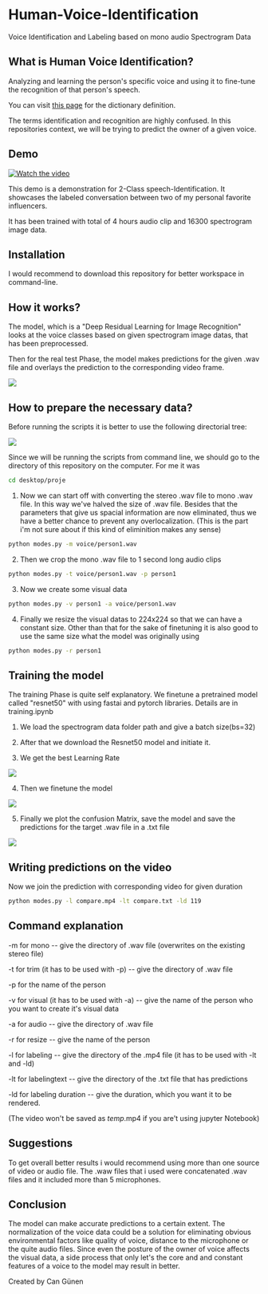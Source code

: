 # Human-Voice-Identification
Voice Identification and Labeling based on mono audio Spectrogram Data


## What is Human Voice Identification?
Analyzing and learning the person's specific voice and using it to fine-tune the recognition of that person's speech.

You can visit [this page](https://www.macmillandictionary.com/dictionary/british/voice-recognition) for the dictionary definition.

The terms identification and recognition are highly confused. In this repositories context, we will be trying to predict the owner of a given voice.

## Demo
[![Watch the video](https://i.imgflip.com/604ad4.jpg)](https://www.youtube.com/watch?v=aJP5xogUpQg)

This demo is a demonstration for 2-Class speech-Identification. It showcases the labeled conversation between two of my personal favorite influencers.

It has been trained with total of 4 hours audio clip and 16300 spectrogram image data.

## Installation
I would recommend to download this repository for better workspace in command-line.


## How it works?
The model, which is a "Deep Residual Learning for Image Recognition" looks at the voice classes based on given spectrogram image datas, that has been preprocessed.

Then for the real test Phase, the model makes predictions for the given .wav file and overlays the prediction to the corresponding video frame.

![](gits/algorithm.png)

## How to prepare the necessary data?

Before running the scripts it is better to use the following directorial tree:

![](gits/gitdirs.png)

Since we will be running the scripts from command line, we should go to the directory of this repository on the computer. For me it was

```bash
cd desktop/proje
```

1. Now we can start off with converting the stereo .wav file to mono .wav file.
In this way we've halved the size of .wav file.
Besides that the parameters that give us spacial information are now eliminated, thus we have a better chance to prevent any overlocalization. (This is the part i'm not sure about if this kind of eliminition makes any sense)

```bash
python modes.py -m voice/person1.wav
```

2. Then we crop the mono .wav file to 1 second long audio clips

```bash
python modes.py -t voice/person1.wav -p person1
```
3. Now we create some visual data

```bash
python modes.py -v person1 -a voice/person1.wav
```
4. Finally we resize the visual datas to 224x224 so that we can have a constant size. Other than that for the sake of finetuning it is also good to use the same size what the model was originally using

```bash
python modes.py -r person1
```

## Training the model

The training Phase is quite self explanatory. We finetune a pretrained model called "resnet50" with using fastai and pytorch libraries. Details are in training.ipynb

1. We load the spectrogram data folder path and give a batch size(bs=32)

2. After that we download the Resnet50 model and initiate it.

3. We get the best Learning Rate

![](gits/vallex.png)

4. Then we finetune the model

![](gits/tune.png)

5. Finally we plot the confusion Matrix, save the model and save the predictions for the target .wav file in a .txt file

![](gits/confusion.png)

## Writing predictions on the video
Now we join the prediction with corresponding video for given duration

```bash
python modes.py -l compare.mp4 -lt compare.txt -ld 119
```
## Command explanation

-m for mono -- give the directory of .wav file (overwrites on the existing stereo file)

-t for trim (it has to be used with -p) -- give the directory of .wav file

-p for the name of the person

-v for visual (it has to be used with -a) -- give the name of the person who you want to create it's visual data

-a for audio -- give the directory of .wav file

-r for resize -- give the name of the person

-l for labeling -- give the directory of the .mp4 file (it has to be used with -lt and -ld)

-lt for labelingtext -- give the directory of the .txt file that has predictions

-ld for labeling duration -- give the duration, which you want it to be rendered.

(The video won't be saved as _temp_.mp4 if you are't using jupyter Notebook)

## Suggestions
To get overall better results i would recommend using more than one source of video or audio file. The .waw files that i used were concatenated .wav files and it included more than 5 microphones. 


## Conclusion

The model can make accurate predictions to a certain extent. The normalization of the voice data could be a solution for eliminating obvious environmental factors like quality of voice, distance to the microphone or the quite audio files. Since even the posture of the owner of voice affects the visual data, a side process that only let's the core and and constant features of a voice to the model may result in better.

Created by Can Günen
